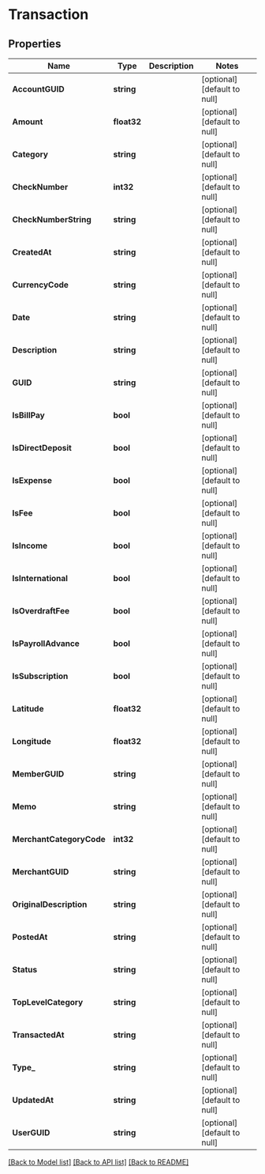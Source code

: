# Transaction

## Properties
Name | Type | Description | Notes
------------ | ------------- | ------------- | -------------
**AccountGUID** | **string** |  | [optional] [default to null]
**Amount** | **float32** |  | [optional] [default to null]
**Category** | **string** |  | [optional] [default to null]
**CheckNumber** | **int32** |  | [optional] [default to null]
**CheckNumberString** | **string** |  | [optional] [default to null]
**CreatedAt** | **string** |  | [optional] [default to null]
**CurrencyCode** | **string** |  | [optional] [default to null]
**Date** | **string** |  | [optional] [default to null]
**Description** | **string** |  | [optional] [default to null]
**GUID** | **string** |  | [optional] [default to null]
**IsBillPay** | **bool** |  | [optional] [default to null]
**IsDirectDeposit** | **bool** |  | [optional] [default to null]
**IsExpense** | **bool** |  | [optional] [default to null]
**IsFee** | **bool** |  | [optional] [default to null]
**IsIncome** | **bool** |  | [optional] [default to null]
**IsInternational** | **bool** |  | [optional] [default to null]
**IsOverdraftFee** | **bool** |  | [optional] [default to null]
**IsPayrollAdvance** | **bool** |  | [optional] [default to null]
**IsSubscription** | **bool** |  | [optional] [default to null]
**Latitude** | **float32** |  | [optional] [default to null]
**Longitude** | **float32** |  | [optional] [default to null]
**MemberGUID** | **string** |  | [optional] [default to null]
**Memo** | **string** |  | [optional] [default to null]
**MerchantCategoryCode** | **int32** |  | [optional] [default to null]
**MerchantGUID** | **string** |  | [optional] [default to null]
**OriginalDescription** | **string** |  | [optional] [default to null]
**PostedAt** | **string** |  | [optional] [default to null]
**Status** | **string** |  | [optional] [default to null]
**TopLevelCategory** | **string** |  | [optional] [default to null]
**TransactedAt** | **string** |  | [optional] [default to null]
**Type_** | **string** |  | [optional] [default to null]
**UpdatedAt** | **string** |  | [optional] [default to null]
**UserGUID** | **string** |  | [optional] [default to null]

[[Back to Model list]](../README.md#documentation-for-models) [[Back to API list]](../README.md#documentation-for-api-endpoints) [[Back to README]](../README.md)



